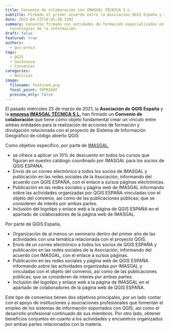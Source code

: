 ```yaml
---
title: Convenio de colaboración con IMASGAL TÉCNICA S.L.
subtitle: Firmado el primer acuerdo entre la Asociación QGIS España y IMASGAL.
date: 2021-04-23T16:41:38.339Z
summary: Convenio firmado con entidades de formación especializadas en las
  tecnologías de la información.
draft: false
featured: true
authors:
  - gus-presa
tags:
  - QGIS
  - GeoInnova
  - Convenios
categories:
  - Noticias
image:
  filename: featured.png
  focal_point: TOPRIGHT
  preview_only: false
---
```

El pasado miércoles 25 de marzo de 2021, la **Asociación de QGIS España** y la **[empresa  IMASGAL TÉCNICA S.L.](https://imasgal.com/)** han firmado un **Convenio de colaboración** que tiene como objeto fundamental crear un vínculo entre ambas entidades para la realización de acciones de formación y divulgación relacionada con el proyecto de Sistema de Información Geográfico de código abierto QGIS

Como objetivo específico, por parte de [IMASGAL](https://imasgal.com/), 

* se ofrece a aplicar un 10% de descuento en todos los cursos que figuran en nuestro catálogo coordinado por IMASGAL para los socios de QGIS ESPAÑA.
* Envío de un correo electrónico a todos los socios de IMASGAL y publicación en las redes sociales de la Asociación, informando del acuerdo con QGIS ESPAÑA, con el enlace a su/sus páginas electrónicas.
* Publicación en las redes sociales y página web de IMASGAL informando sobre las actividades organizadas por QGIS ESPAÑA vinculadas con el objeto del convenio, así como de las publicaciones públicas; que se consideren de interés por ambas partes.
* Inclusión del logotipo y enlace web a la página de QGIS ESPAÑA en el apartado de
  colaboradores de la página web de IMASGAL.

Por parte de QGIS España,

* Organización de al menos un seminario dentro del primer año de las actividades con una
   temática relacionada con el proyecto QGIS.
* Envío de un correo electrónico a todos los socios de QGIS ESPAÑA y publicación en las
  redes sociales de la Asociación, informando del acuerdo con IMASGAL, con el enlace a
  su/sus páginas.
* Publicación en las redes sociales y página web de QGIS ESPAÑA informando sobre las
  actividades organizadas por IMASGAL y vinculadas con el objeto del convenio, así como
  de las publicaciones públicas; que se consideren de interés por ambas partes.
* Inclusión del logotipo y enlace web a la página de IMASGAL en el apartado de
  colaboradores de la página web de QGIS ESPAÑA.

Este tipo de convenios tienen dos objetivos principales, por un lado contar con el apoyo de instituciones y asociaciones profesionales que fomentan el empleo de los sistemas de información soportados con QGIS, así como el desarrollo profesional continuado de sus miembros. Por otro lado, obtener beneficios conjuntos en cuanto a los actividades y encuentros organizados por ambas partes relacionados con la materia.